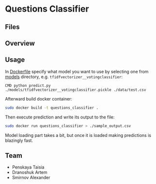 # Questions Classifier

## Files

## Overview

## Usage

In [Dockerfile](./Dockerfile) specify what model you want to use by selecting one from [models](./models) directory, e.g. `tfidfvectorizer__votingclassifier`:

```
CMD python predict.py ./models/tfidfvectorizer__votingclassifier.pickle ./data/test.csv
```

Afterward build docker container:

```bash
sudo docker build -t questions_classifier .
```

Then execute prediction and write its output to the file:

```bash
sudo docker run questions_classifier > ./sample_output.csv
```

Model loading part takes a bit, but once it is loaded making predictions is blazingly fast.

## Team

- Penskaya Taisia
- Dranoshuk Artem
- Smirnov Alexander
